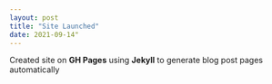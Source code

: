 ```yaml
---
layout: post
title: "Site Launched"
date: 2021-09-14"
---
```


Created site on **GH Pages** using **Jekyll** to generate blog post pages automatically

